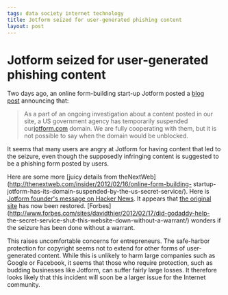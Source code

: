 ```yaml
--- 
tags: data society internet technology
title: Jotform seized for user-generated phishing content
layout: post
---
```

# Jotform seized for user-generated phishing content

Two days ago, an online form-building start-up Jotform posted a [blog
post](http://www.jotform.net/blog/45-JotForm-com-Suspended) announcing that:

> As a part of an ongoing investigation about a content posted in our site, a
> US government agency has temporarily suspended
> our[jotform.com](http://jotform.com/) domain. We are fully cooperating with
> them, but it is not possible to say when the domain would be unblocked.

It seems that many users are angry at Jotform for having content that led to
the seizure, even though the supposedly infringing content is suggested to be
a phishing form posted by users.

Here are some more [juicy details from
theNextWeb](http://thenextweb.com/insider/2012/02/16/online-form-building-
startup-jotform-has-its-domain-suspended-by-the-us-secret-service/). Here is
[Jotform founder's message on Hacker
News](http://news.ycombinator.com/item?id=3597821). It appears that [the
original site](http://www.jotform.com/) has now been restored.
[Forbes](http://www.forbes.com/sites/davidthier/2012/02/17/did-godaddy-help-
the-secret-service-shut-this-website-down-without-a-warrant/) wonders if the
seizure has been done without a warrant.

This raises uncomfortable concerns for entrepreneurs. The safe-harbor
protection for copyright seems not to extend for other forms of user-generated
content. While this is unlikely to harm large companies such as Google or
Facebook, it seems that those who require protection, such as budding
businesses like Jotform, can suffer fairly large losses. It therefore looks
likely that this incident will soon be a larger issue for the Internet
community.

